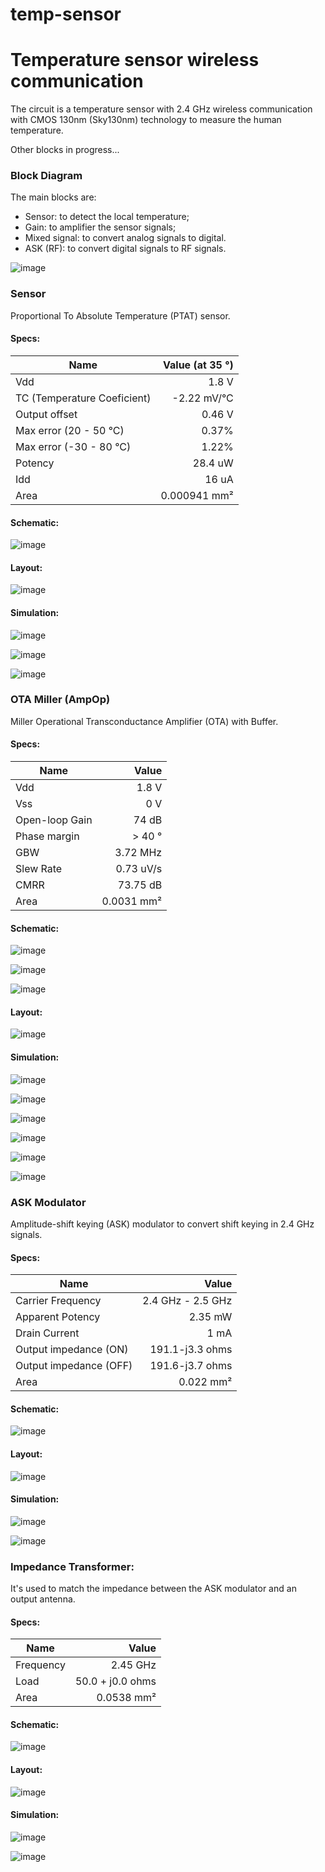 # temp-sensor
# Temperature sensor wireless communication

 The circuit is a temperature sensor with 2.4 GHz wireless communication with CMOS 130nm (Sky130nm) technology to measure the human temperature.
 
 Other blocks in progress...
 
### Block Diagram

The main blocks are:
- Sensor: to detect the local temperature;
- Gain: to amplifier the sensor signals;
- Mixed signal: to convert analog signals to digital.
- ASK (RF): to convert digital signals to RF signals.

![image](https://user-images.githubusercontent.com/80465879/169625179-8cd3d2a1-2061-4c8f-9a96-f0d7ffa67104.png)
 
### Sensor

Proportional To Absolute Temperature (PTAT) sensor.

#### Specs:

Name | Value (at 35 °)
--------- | ------:
Vdd | 1.8 V
TC (Temperature Coeficient) | -2.22 mV/°C
Output offset | 0.46 V
Max error (20 - 50 °C) | 0.37%
Max error (-30 - 80 °C) | 1.22%
Potency | 28.4 uW
Idd | 16 uA
Area | 0.000941 mm²

#### Schematic:

![image](https://user-images.githubusercontent.com/80465879/177609346-133e59ce-d4f7-438a-ba97-b75ad03b928b.png)

#### Layout:

![image](https://user-images.githubusercontent.com/80465879/177610777-130655cd-fb5f-4945-b5fe-72e04fa90989.png)

#### Simulation: 

![image](https://user-images.githubusercontent.com/80465879/177610908-607702c2-c2e3-43de-aefe-c75bc681a195.png)

![image](https://user-images.githubusercontent.com/80465879/177610930-12bbef73-6572-4abd-8c5d-73e5b12d292e.png)

![image](https://user-images.githubusercontent.com/80465879/177610964-c529b3e8-4b11-47ac-a0e5-9192946a9cd7.png)

### OTA Miller (AmpOp)

Miller Operational Transconductance Amplifier (OTA) with Buffer.

#### Specs:

Name | Value
--------- | ------:
Vdd | 1.8 V
Vss | 0 V
Open-loop Gain | 74 dB
Phase margin | > 40 °
GBW | 3.72 MHz
Slew Rate | 0.73 uV/s
CMRR | 73.75 dB
Area | 0.0031 mm²

#### Schematic:

![image](https://user-images.githubusercontent.com/80465879/202614145-99bab9f4-cc48-473f-8f9f-44363222b760.png)

![image](https://user-images.githubusercontent.com/80465879/202614207-54152198-1f7e-4db7-8ee2-c6f41477f29e.png)

![image](https://user-images.githubusercontent.com/80465879/202614272-f4cd747a-8b49-4e88-8865-83f13926fed8.png)

#### Layout:

![image](https://user-images.githubusercontent.com/80465879/202619004-342566af-1f81-4dce-a99b-dd3e9469e6dc.png)

#### Simulation:

![image](https://user-images.githubusercontent.com/80465879/202615358-6942bcd9-a71b-4e79-8686-3589a57b8cdf.png)

![image](https://user-images.githubusercontent.com/80465879/202614755-3c7e56c1-417b-4840-a55d-cb49e2f327cb.png)

![image](https://user-images.githubusercontent.com/80465879/202617256-478c70c4-2b69-47fe-b96d-d5461111c988.png)

![image](https://user-images.githubusercontent.com/80465879/202616113-b931cf16-5c5c-4ea3-ac27-fc59356524e0.png)

![image](https://user-images.githubusercontent.com/80465879/202616366-15468720-ef4a-4122-b476-e5998b223620.png)

![image](https://user-images.githubusercontent.com/80465879/202616720-18e560ce-91ed-4bab-a16f-863b04332201.png)

### ASK Modulator

Amplitude-shift keying (ASK) modulator to convert shift keying in 2.4 GHz signals.

#### Specs:

Name | Value
--------- | ------:
Carrier Frequency | 2.4 GHz - 2.5 GHz
Apparent Potency | 2.35 mW
Drain Current | 1 mA
Output impedance (ON)| 191.1-j3.3 ohms
Output impedance (OFF)| 191.6-j3.7 ohms
Area | 0.022 mm²

#### Schematic:

![image](https://user-images.githubusercontent.com/80465879/157763862-80e357fb-cd03-4b21-bc23-bb35dac79379.png)

#### Layout:

![image](https://user-images.githubusercontent.com/80465879/177055528-ac488221-4558-4116-9fee-d8ae2b8a0518.png)

#### Simulation:

![image](https://user-images.githubusercontent.com/80465879/156936018-c29da456-ba1e-4673-b168-62b3e4492b89.png)


![image](https://user-images.githubusercontent.com/80465879/156935980-32720b57-b6b0-48c5-b4cf-1804c36cf6fd.png)


### Impedance Transformer:

It's used to match the impedance between the ASK modulator and an output antenna.

#### Specs:

Name | Value
--------- | ------:
Frequency | 2.45 GHz
Load | 50.0 + j0.0 ohms
Area | 0.0538 mm²

#### Schematic:

![image](https://user-images.githubusercontent.com/80465879/157763649-df599fd6-033a-4d69-af7a-6ac128a25b0a.png)

#### Layout:

![image](https://user-images.githubusercontent.com/80465879/177055540-845ad8b1-1d47-4cf3-a5df-5b320aba620a.png)

#### Simulation:

![image](https://user-images.githubusercontent.com/80465879/158992276-8d27d4aa-c914-427b-9cd1-bf1bc35db584.png)

![image](https://user-images.githubusercontent.com/80465879/158992336-cb575c7f-9eca-4401-9220-5720115976be.png)


